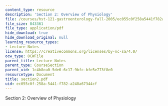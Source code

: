 ```yaml
---
content_type: resource
description: 'Section 2: Overview of Physiology'
file: /courses/hst-121-gastroenterology-fall-2005/ec055c0f258a5441f782a248a67344cf_section2.pdf
file_size: 843361
file_type: application/pdf
hide_download: true
hide_download_original: null
learning_resource_types:
- Lecture Notes
license: https://creativecommons.org/licenses/by-nc-sa/4.0/
ocw_type: OCWFile
parent_title: Lecture Notes
parent_type: CourseSection
parent_uid: 1c4b8ea0-5de6-6c17-9bfc-bfe5e773f8e0
resourcetype: Document
title: section2.pdf
uid: ec055c0f-258a-5441-f782-a248a67344cf
---
```

Section 2: Overview of Physiology